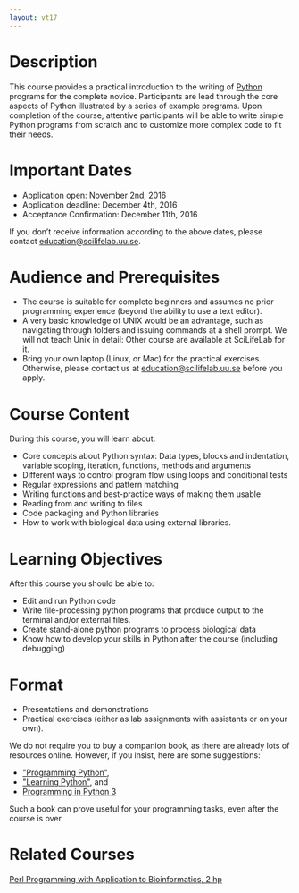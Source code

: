 ```yaml
---
layout: vt17
---
```



# Description

This course provides a practical introduction to the writing
of [Python](https://www.python.org/) programs for the complete
novice. Participants are lead through the core aspects of Python
illustrated by a series of example programs. Upon completion of the
course, attentive participants will be able to write simple Python
programs from scratch and to customize more complex code to fit their
needs.

# Important Dates

* Application open: November 2nd, 2016
* Application deadline: December 4th, 2016
* Acceptance Confirmation: December 11th, 2016

If you don’t receive information according to the above dates, please contact education@scilifelab.uu.se.

# Audience and Prerequisites

* The course is suitable for complete beginners and assumes no prior
  programming experience (beyond the ability to use a text editor).
* A very basic knowledge of UNIX would be an advantage, such as
  navigating through folders and issuing commands at a shell
  prompt. We will not teach Unix in detail: Other course are available
  at SciLifeLab for it.
* Bring your own laptop (Linux, or Mac) for the practical
  exercises. Otherwise, please contact us at
  education@scilifelab.uu.se before you apply.

# Course Content

During this course, you will learn about:

* Core concepts about Python syntax: Data types, blocks and indentation, variable scoping, iteration, functions, methods and arguments
* Different ways to control program flow using loops and conditional tests
* Regular expressions and pattern matching
* Writing functions and best-practice ways of making them usable
* Reading from and writing to files
* Code packaging and Python libraries
* How to work with biological data using external libraries.

# Learning Objectives

After this course you should be able to:

* Edit and run Python code
* Write file-processing python programs that produce output to the terminal and/or external files.
* Create stand-alone python programs to process biological data
* Know how to develop your skills in Python after the course (including debugging)

# Format

* Presentations and demonstrations
* Practical exercises (either as lab assignments with assistants or on your own).

We do not require you to buy a companion book, as there are already
lots of resources online. However, if you insist, here are some
suggestions:

* ["Programming Python"](http://shop.oreilly.com/product/9780596158118.do),
* ["Learning Python"](http://shop.oreilly.com/product/0636920028154.do), and
* [Programming in Python 3](https://www.amazon.com/Programming-Python-Complete-Introduction-Language/dp/0321680561)

Such a book can prove useful for your programming tasks, even after the
course is over.

# Related Courses

[Perl Programming with Application to Bioinformatics, 2 hp](https://www.scilifelab.se/events/perlht16/)
